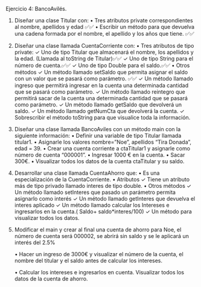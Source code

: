 Ejercicio 4: BancoAvilés.

1. Diseñar una clase Titular con:
        • Tres atributos private correspondientes al nombre, apellidos y edad ✅✅
        • Escribir un método para que devuelva una cadena formada por el nombre, el apellido y
        los años que tiene. ✅✅


2. Diseñar una clase llamada CuentaCorriente con:
    • Tres atributos de tipo private:
        ✓ Uno de tipo Titular que almacenará el nombre, los apellidos y la edad. 
            (Llamada al toString de Titular)✅✅
        ✓ Uno de tipo String para el número de cuenta.✅✅
        ✓ Uno de tipo Double para el saldo.✅✅
    • Otros métodos
        ✓ Un método llamado setSaldo que permita asignar el saldo con un valor que se pasará como parámetro. ✅✅
        ✓ Un método llamado ingreso que permitirá ingresar en la cuenta una determinada
        cantidad que se pasará como parámetro.
        ✓ Un método llamado reintegro que permitirá sacar de la cuenta una determinada
        cantidad que se pasará como parámetro.
        ✓ Un método llamado getSaldo que devolverá un saldo.
        ✓ Un método llamado getNumCta que devolverá la cuenta.
        ✓ Sobrescribir el método toString para que visualice toda la información.


3. Diseñar una clase llamada BancoAviles con un método main con la siguiente información:
    • Definir una variable de tipo Titular llamada titular1.
    • Asignarle los valores nombre=”Noe”, apellidos “Tira Donada”, edad = 39.
    • Crear una cuenta corriente a ctaTitular1 y asignarle como número de cuenta “000001”.
    • Ingresar 1000 € en la cuenta.
    • Sacar 300€.
    • Visualizar todos los datos de la cuenta ctaTitular y su saldo.

4. Desarrollar una clase llamada CuentaAhorro que:
    • Es una especialización de la CuentaCorriente.
    • Atributos
        ✓ Tiene un atributo más de tipo privado llamado interes de tipo double.
    • Otros métodos
        ✓ Un método llamado setInteres que pasado un parámetro permita asignarlo como
        interés
        ✓ Un método llamado getInteres que devuelva el interes aplicado
        ✓ Un método llamado calcular los Intereses e ingresarlos en la cuenta.( Saldo+
        saldo*interes/100)
        ✓ Un método para visualizar todos los datos.
5. Modificar el main y crear al final una cuenta de ahorro para Noe, el número de cuenta será
    000002, se abrirá sin saldo y se le aplicará un interés del 2.5%
    
    • Hacer un ingreso de 3000€ y visualizar el número de la cuenta, el nombre del titular y el
    saldo antes de calcular los intereses.
    
    • Calcular los intereses e ingresarlos en cuenta. Visualizar todos los datos de la cuenta de
    ahorro.